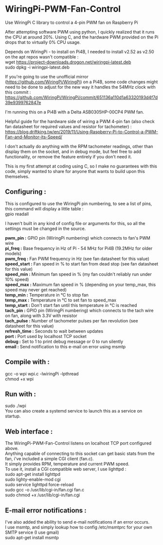 # WiringPi-PWM-Fan-Control
Use WiringPi C library to control a 4-pin PWM fan on Raspberry Pi

After attempting software PWM using python, I quickly realized that it runs the CPU at around 20%.  Using C, and the hardware PWM provided on the Pi drops that to virtually 0% CPU usage.

Depends on WiringPi - to install on Pi4B, I needed to install v2.52 as v2.50 on the apt repos wasn't compatible :<br/>
wget https://project-downloads.drogon.net/wiringpi-latest.deb<br/>
sudo dpkg -i wiringpi-latest.deb

If you're going to use the unofficial mirror (https://github.com/WiringPi/WiringPi) on a Pi4B, some code changes might need to be done to adjust for the new way it handles the 54MHz clock with this commit :<br/>
https://github.com/WiringPi/WiringPi/commit/651136a110d1a63320193d4f7d39e9399762847e

I'm running this on a Pi4B with a Delta ASB0305HP-00CP4 PWM fan.

Helpful guide for the hardware side of wiring a PWM 4-pin fan (also check fan datasheet for required values and resistor for tachometer) :<br/>
https://blog.driftking.tw/en/2019/11/Using-Raspberry-Pi-to-Control-a-PWM-Fan-and-Monitor-its-Speed/

I don't actually do anything with the RPM tachometer readings, other than display them on the socket, and in debug mode, but feel free to add functionality, or remove the feature entirely if you don't need it.

This is my first attempt at coding using C, so I make no guarantees with this code, simply wanted to share for anyone that wants to build upon this themselves.

<h2>Configuring :</h2>
This is configured to use the WiringPi pin numbering, to see a list of pins, this command will display a little table :<br/>
gpio readall

I haven't built in any kind of config file or arguments for this, so all the settings must be changed in the source.

<b>pwm_pin :</b> GPIO pin (WiringPi numbering) which connects to fan's PWM wire<br/>
<b>pi_freq :</b> Base frequency in Hz of Pi - 54 MHz for Pi4B (19.2MHz for older models)<br/>
<b>pwm_freq :</b> Fan PWM frequency in Hz (see fan datasheet for this value)<br/>
<b>speed_start :</b> Fan speed in % to start fan from dead stop (see fan datasheet for this value)<br/>
<b>speed_min :</b> Minimum fan speed in % (my fan couldn't reliably run under 10% speed)<br/>
<b>speed_max :</b> Maximum fan speed in % (depending on your temp_max, this speed may never get reached)<br/>
<b>temp_min :</b> Temperature in °C to stop fan<br/>
<b>temp_max :</b> Temperature in °C to set fan to speed_max<br/>
<b>temp_start :</b> Don't start fan until this temperature in °C is reached<br/>
<b>tach_pin :</b> GPIO pin (WiringPi numbering) which connects to the tach wire on fan, along with 3.3V with resistor<br/>
<b>tach_pulse :</b> Number of tachometer pulses per fan revolution (see datasheet for this value)<br/>
<b>refresh_time :</b> Seconds to wait between updates<br/>
<b>port :</b> Port used by localhost TCP socket<br/>
<b>debug :</b> Set to 1 to print debug message or 0 to run silently<br/>
<b>email :</b> Send notification to this e-mail on error using msmtp

<h2>Compile with :</h2>
gcc -o wpi wpi.c -lwiringPi -lpthread<br/>
chmod +x wpi

<h2>Run with :</h2>
sudo ./wpi<br/>
You can also create a systemd service to launch this as a service on startup.

<h2>Web interface :</h2>
The WiringPi-PWM-Fan-Control listens on localhost TCP port configured above.<br/>
Anything capable of connecting to this socket can get basic stats from the fan, i've included a simple CGI client (fan.c).<br/>
It simply provides RPM, temperature and current PWM speed.<br/>
To use it, install a CGI compatible web server, I use lighttpd :<br/>
sudo apt-get install lighttpd<br/>
sudo lighty-enable-mod cgi<br/>
sudo service lighttpd force-reload<br/>
sudo gcc -o /usr/lib/cgi-in/fan.cgi fan.c<br/>
sudo chmod +x /usr/lib/cgi-in/fan.cgi

<h2>E-mail error notifications :</h2>
I've also added the ability to send e-mail notifications if an error occurs.<br/>
I use msmtp, and simply lookup how to config /etc/msmtprc for your own SMTP service (I use gmail)<br/>
sudo apt-get install msmtp<br/>
